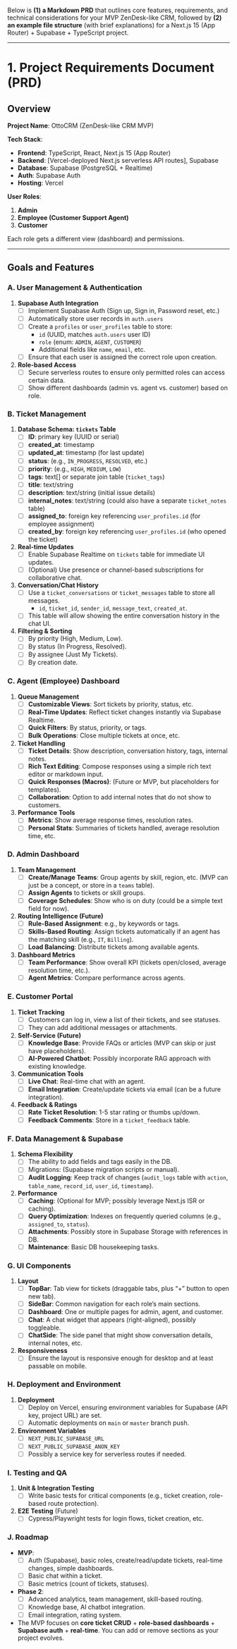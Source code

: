 Below is **(1) a Markdown PRD** that outlines core features, requirements, and technical considerations for your MVP ZenDesk-like CRM, followed by **(2) an example file structure** (with brief explanations) for a Next.js 15 (App Router) + Supabase + TypeScript project.

---

# 1. Project Requirements Document (PRD)

## Overview

**Project Name**: OttoCRM (ZenDesk-like CRM MVP)

**Tech Stack**:  
- **Frontend**: TypeScript, React, Next.js 15 (App Router)  
- **Backend**: [Vercel-deployed Next.js serverless API routes], Supabase  
- **Database**: Supabase (PostgreSQL + Realtime)  
- **Auth**: Supabase Auth  
- **Hosting**: Vercel

**User Roles**:
1. **Admin** 
2. **Employee (Customer Support Agent)**
3. **Customer**

Each role gets a different view (dashboard) and permissions.

---

## Goals and Features

### A. User Management & Authentication
1. **Supabase Auth Integration**  
   - [ ] Implement Supabase Auth (Sign up, Sign in, Password reset, etc.)  
   - [ ] Automatically store user records in `auth.users`  
   - [ ] Create a `profiles` or `user_profiles` table to store:
     - `id` (UUID, matches `auth.users` user ID)  
     - `role` (enum: `ADMIN`, `AGENT`, `CUSTOMER`)  
     - Additional fields like `name`, `email`, etc.  
   - [ ] Ensure that each user is assigned the correct role upon creation.
2. **Role-based Access**  
   - [ ] Secure serverless routes to ensure only permitted roles can access certain data.  
   - [ ] Show different dashboards (admin vs. agent vs. customer) based on role.

### B. Ticket Management
1. **Database Schema: `tickets` Table**  
   - [ ] **ID**: primary key (UUID or serial)  
   - [ ] **created_at**: timestamp  
   - [ ] **updated_at**: timestamp (for last update)  
   - [ ] **status**: (e.g., `IN_PROGRESS`, `RESOLVED`, etc.)  
   - [ ] **priority**: (e.g., `HIGH`, `MEDIUM`, `LOW`)  
   - [ ] **tags**: text[] or separate join table (`ticket_tags`)  
   - [ ] **title**: text/string  
   - [ ] **description**: text/string (initial issue details)  
   - [ ] **internal_notes**: text/string (could also have a separate `ticket_notes` table)  
   - [ ] **assigned_to**: foreign key referencing `user_profiles.id` (for employee assignment)  
   - [ ] **created_by**: foreign key referencing `user_profiles.id` (who opened the ticket)
2. **Real-time Updates**  
   - [ ] Enable Supabase Realtime on `tickets` table for immediate UI updates.  
   - [ ] (Optional) Use presence or channel-based subscriptions for collaborative chat.
3. **Conversation/Chat History**  
   - [ ] Use a `ticket_conversations` or `ticket_messages` table to store all messages.  
     - `id`, `ticket_id`, `sender_id`, `message_text`, `created_at`.  
   - [ ] This table will allow showing the entire conversation history in the chat UI.
4. **Filtering & Sorting**  
   - [ ] By priority (High, Medium, Low).  
   - [ ] By status (In Progress, Resolved).  
   - [ ] By assignee (Just My Tickets).  
   - [ ] By creation date.

### C. Agent (Employee) Dashboard
1. **Queue Management**  
   - [ ] **Customizable Views**: Sort tickets by priority, status, etc.  
   - [ ] **Real-Time Updates**: Reflect ticket changes instantly via Supabase Realtime.  
   - [ ] **Quick Filters**: By status, priority, or tags.  
   - [ ] **Bulk Operations**: Close multiple tickets at once, etc.
2. **Ticket Handling**  
   - [ ] **Ticket Details**: Show description, conversation history, tags, internal notes.  
   - [ ] **Rich Text Editing**: Compose responses using a simple rich text editor or markdown input.  
   - [ ] **Quick Responses (Macros)**: (Future or MVP, but placeholders for templates).  
   - [ ] **Collaboration**: Option to add internal notes that do not show to customers.
3. **Performance Tools**  
   - [ ] **Metrics**: Show average response times, resolution rates.  
   - [ ] **Personal Stats**: Summaries of tickets handled, average resolution time, etc.

### D. Admin Dashboard
1. **Team Management**  
   - [ ] **Create/Manage Teams**: Group agents by skill, region, etc. (MVP can just be a concept, or store in a `teams` table).  
   - [ ] **Assign Agents** to tickets or skill groups.  
   - [ ] **Coverage Schedules**: Show who is on duty (could be a simple text field for now).  
2. **Routing Intelligence (Future)**  
   - [ ] **Rule-Based Assignment**: e.g., by keywords or tags.  
   - [ ] **Skills-Based Routing**: Assign tickets automatically if an agent has the matching skill (e.g., `IT`, `Billing`).  
   - [ ] **Load Balancing**: Distribute tickets among available agents.
3. **Dashboard Metrics**  
   - [ ] **Team Performance**: Show overall KPI (tickets open/closed, average resolution time, etc.).  
   - [ ] **Agent Metrics**: Compare performance across agents.

### E. Customer Portal
1. **Ticket Tracking**  
   - [ ] Customers can log in, view a list of their tickets, and see statuses.  
   - [ ] They can add additional messages or attachments.
2. **Self-Service (Future)**  
   - [ ] **Knowledge Base**: Provide FAQs or articles (MVP can skip or just have placeholders).  
   - [ ] **AI-Powered Chatbot**: Possibly incorporate RAG approach with existing knowledge.
3. **Communication Tools**  
   - [ ] **Live Chat**: Real-time chat with an agent.  
   - [ ] **Email Integration**: Create/update tickets via email (can be a future integration).
4. **Feedback & Ratings**  
   - [ ] **Rate Ticket Resolution**: 1-5 star rating or thumbs up/down.  
   - [ ] **Feedback Comments**: Store in a `ticket_feedback` table.

### F. Data Management & Supabase
1. **Schema Flexibility**  
   - [ ] The ability to add fields and tags easily in the DB.  
   - [ ] Migrations: (Supabase migration scripts or manual).  
   - [ ] **Audit Logging**: Keep track of changes (`audit_logs` table with `action`, `table_name`, `record_id`, `user_id`, `timestamp`).
2. **Performance**  
   - [ ] **Caching**: (Optional for MVP; possibly leverage Next.js ISR or caching).  
   - [ ] **Query Optimization**: Indexes on frequently queried columns (e.g., `assigned_to`, `status`).  
   - [ ] **Attachments**: Possibly store in Supabase Storage with references in DB.  
   - [ ] **Maintenance**: Basic DB housekeeping tasks.

### G. UI Components
1. **Layout**  
   - [ ] **TopBar**: Tab view for tickets (draggable tabs, plus “+” button to open new tab).  
   - [ ] **SideBar**: Common navigation for each role’s main sections.  
   - [ ] **Dashboard**: One or multiple pages for admin, agent, and customer.  
   - [ ] **Chat**: A chat widget that appears (right-aligned), possibly toggleable.  
   - [ ] **ChatSide**: The side panel that might show conversation details, internal notes, etc.
2. **Responsiveness**  
   - [ ] Ensure the layout is responsive enough for desktop and at least passable on mobile.

### H. Deployment and Environment
1. **Deployment**  
   - [ ] Deploy on Vercel, ensuring environment variables for Supabase (API key, project URL) are set.  
   - [ ] Automatic deployments on `main` or `master` branch push.
2. **Environment Variables**  
   - [ ] `NEXT_PUBLIC_SUPABASE_URL`  
   - [ ] `NEXT_PUBLIC_SUPABASE_ANON_KEY`  
   - [ ] Possibly a service key for serverless routes if needed.

### I. Testing and QA
1. **Unit & Integration Testing**  
   - [ ] Write basic tests for critical components (e.g., ticket creation, role-based route protection).
2. **E2E Testing** (Future)  
   - [ ] Cypress/Playwright tests for login flows, ticket creation, etc.

### J. Roadmap
- **MVP**:
  - [ ] Auth (Supabase), basic roles, create/read/update tickets, real-time changes, simple dashboards.  
  - [ ] Basic chat within a ticket.  
  - [ ] Basic metrics (count of tickets, statuses).  
- **Phase 2**:
  - [ ] Advanced analytics, team management, skill-based routing.  
  - [ ] Knowledge base, AI chatbot integration.  
  - [ ] Email integration, rating system.
 
- The MVP focuses on **core ticket CRUD** + **role-based dashboards** + **Supabase auth** + **real-time**. You can add or remove sections as your project evolves.